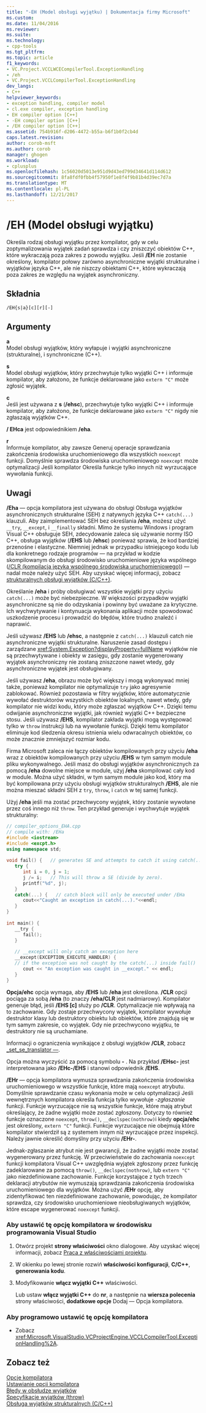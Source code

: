```yaml
---
title: "-EH (Model obsługi wyjątku) | Dokumentacja firmy Microsoft"
ms.custom: 
ms.date: 11/04/2016
ms.reviewer: 
ms.suite: 
ms.technology:
- cpp-tools
ms.tgt_pltfrm: 
ms.topic: article
f1_keywords:
- VC.Project.VCCLWCECompilerTool.ExceptionHandling
- /eh
- VC.Project.VCCLCompilerTool.ExceptionHandling
dev_langs:
- C++
helpviewer_keywords:
- exception handling, compiler model
- cl.exe compiler, exception handling
- EH compiler option [C++]
- -EH compiler option [C++]
- /EH compiler option [C++]
ms.assetid: 754b916f-d206-4472-b55a-b6f1b0f2cb4d
caps.latest.revision: 
author: corob-msft
ms.author: corob
manager: ghogen
ms.workload:
- cplusplus
ms.openlocfilehash: 1c56020d5013e951d9d43ed799d34641d114d612
ms.sourcegitcommit: 8fa8fdf0fbb4f57950f1e8f4f9b81b4d39ec7d7a
ms.translationtype: MT
ms.contentlocale: pl-PL
ms.lasthandoff: 12/21/2017
---
```

# <a name="eh-exception-handling-model"></a>/EH (Model obsługi wyjątku)
Określa rodzaj obsługi wyjątku przez kompilator, gdy w celu zoptymalizowania wyjątek zadań sprawdza i czy zniszczyć obiektów C++, które wykraczają poza zakres z powodu wyjątku. Jeśli **/EH** nie zostanie określony, kompilator połowy zarówno asynchroniczne wyjątki strukturalne i wyjątków języka C++, ale nie niszczy obiektami C++, które wykraczają poza zakres ze względu na wyjątek asynchroniczny.  
  
## <a name="syntax"></a>Składnia  
  
```  
/EH{s|a}[c][r][-]  
```  
  
## <a name="arguments"></a>Argumenty  
 **a**  
 Model obsługi wyjątków, który wyłapuje i wyjątki asynchroniczne (strukturalne), i synchroniczne (C++).  
  
 **s**  
 Model obsługi wyjątków, który przechwytuje tylko wyjątki C++ i informuje kompilator, aby założono, że funkcje deklarowane jako `extern "C"` może zgłosić wyjątek.  
  
 **c**  
 Jeśli jest używana z **s** (**/ehsc**), przechwytuje tylko wyjątki C++ i informuje kompilator, aby założono, że funkcje deklarowane jako `extern "C"` nigdy nie zgłaszają wyjątków C++.  
  
 **/ EHca** jest odpowiednikiem **/eha**.  
  
 **r**  
 Informuje kompilator, aby zawsze Generuj operacje sprawdzania zakończenia środowiska uruchomieniowego dla wszystkich `noexcept` funkcji. Domyślnie sprawdza środowiska uruchomieniowego `noexcept` może optymalizacji Jeśli kompilator Określa funkcje tylko innych niż wyrzucające wywołania funkcji.  
  
## <a name="remarks"></a>Uwagi  
 **/Eha** — opcja kompilatora jest używana do obsługi Obsługa wyjątków asynchronicznych strukturalne (SEH) z natywnych języka C++ `catch(...)` klauzuli. Aby zaimplementować SEH bez określania **/eha**, możesz użyć `__try`, `__except`, i `__finally` składni. Mimo że systemu Windows i program Visual C++ obsługuje SEH, zdecydowanie zaleca się używanie normy ISO C++, obsługa wyjątków (**/EHS** lub **/ehsc**) ponieważ sprawia, że kod bardziej przenośne i elastyczne. Niemniej jednak w przypadku istniejącego kodu lub dla konkretnego rodzaje programów — na przykład w kodzie skompilowanym do obsługi środowisko uruchomieniowe języka wspólnego ([/CLR (kompilacja języka wspólnego środowiska uruchomieniowego)](../../build/reference/clr-common-language-runtime-compilation.md)) — nadal może należy użyć SEH. Aby uzyskać więcej informacji, zobacz [strukturalnych obsługi wyjątków (C/C++)](../../cpp/structured-exception-handling-c-cpp.md).  
  
 Określanie **/eha** i próby obsługiwać wszystkie wyjątki przy użyciu `catch(...)` może być niebezpieczne. W większości przypadków wyjątki asynchroniczne są nie do odzyskania i powinny być uważane za krytyczne. Ich wychwytywanie i kontynuacja wykonania aplikacji może spowodować uszkodzenie procesu i prowadzić do błędów, które trudno znaleźć i naprawić.  
  
 Jeśli używasz **/EHS** lub **/ehsc**, a następnie z `catch(...)` klauzuli catch nie asynchroniczne wyjątki strukturalne. Naruszenie zasad dostępu i zarządzane <xref:System.Exception?displayProperty=fullName> wyjątków nie są przechwytywane i obiekty w zasięgu, gdy zostanie wygenerowany wyjątek asynchroniczny nie zostaną zniszczone nawet wtedy, gdy asynchroniczne wyjątek jest obsługiwany.  
  
 Jeśli używasz **/eha**, obrazu może być większy i mogą wykonywać mniej także, ponieważ kompilator nie optymalizuje `try` jako agresywnie zablokować. Również pozostawia w filtry wyjątków, które automatycznie wywołać destruktorów wszystkich obiektów lokalnych, nawet wtedy, gdy kompilator nie widzi kodu, który może zgłaszać wyjątków C++. Dzięki temu odwijanie asynchroniczne wyjątki, jak również wyjątki C++ bezpieczne stosu. Jeśli używasz **/EHS**, kompilator zakłada wyjątki mogą występować tylko w `throw` instrukcji lub na wywołanie funkcji. Dzięki temu kompilator eliminuje kod śledzenia okresu istnienia wielu odwracalnych obiektów, co może znacznie zmniejszyć rozmiar kodu.  
  
 Firma Microsoft zaleca nie łączy obiektów kompilowanych przy użyciu **/eha** wraz z obiektów kompilowanych przy użyciu **/EHS** w tym samym module pliku wykonywalnego. Jeśli masz do obsługi wyjątków asynchronicznych za pomocą **/eha** dowolne miejsce w module, użyj **/eha** skompilować cały kod w module. Można użyć składni, w tym samym module jako kod, który ma być kompilowana przy użyciu obsługi wyjątków strukturalnych **/EHS**, ale nie można mieszać składni SEH z `try`, `throw`, i `catch` w tej samej funkcji.  
  
 Użyj **/eha** jeśli ma zostać przechwycony wyjątek, który zostanie wywołane przez coś innego niż `throw`. Ten przykład generuje i wychwytuje wyjątek strukturalny:  
  
```cpp  
// compiler_options_EHA.cpp  
// compile with: /EHa  
#include <iostream>  
#include <excpt.h>  
using namespace std;  
  
void fail() {   // generates SE and attempts to catch it using catch(...)  
   try {  
      int i = 0, j = 1;  
      j /= i;   // This will throw a SE (divide by zero).  
      printf("%d", j);   
   }  
   catch(...) {   // catch block will only be executed under /EHa  
      cout<<"Caught an exception in catch(...)."<<endl;  
   }  
}  
  
int main() {  
   __try {  
      fail();   
   }  
  
   // __except will only catch an exception here  
   __except(EXCEPTION_EXECUTE_HANDLER) {     
   // if the exception was not caught by the catch(...) inside fail()  
      cout << "An exception was caught in __except." << endl;  
   }  
}  
```  
  
 **Opcja/ehc** opcja wymaga, aby **/EHS** lub **/eha** jest określona. **/CLR** opcji pociąga za sobą **/eha** (to znaczy **/eha/CLR** jest nadmiarowy). Kompilator generuje błąd, jeśli **/EHS [c]** służy po **/CLR**. Optymalizacje nie wpływają na to zachowanie. Gdy zostaje przechwycony wyjątek, kompilator wywołuje destruktor klasy lub destruktory obiektu lub obiektów, które znajdują się w tym samym zakresie, co wyjątek. Gdy nie przechwycono wyjątku, te destruktory nie są uruchamiane.  
  
 Informacji o ograniczenia wynikające z obsługi wyjątków **/CLR**, zobacz [_set_se_translator —](../../c-runtime-library/reference/set-se-translator.md).  
  
 Opcja można wyczyścić za pomocą symbolu  **-** . Na przykład **/EHsc-** jest interpretowana jako **/EHc-/EHS** i stanowi odpowiednik **/EHS**.  
  
 **/EHr** — opcja kompilatora wymusza sprawdzania zakończenia środowiska uruchomieniowego w wszystkie funkcje, które mają `noexcept` atrybutu. Domyślnie sprawdzanie czasu wykonania może w celu optymalizacji Jeśli wewnętrznych kompilatora określa funkcja tylko wywołuje *-zgłaszanie* funkcji. Funkcje wyrzucające nie są wszystkie funkcje, które mają atrybut określający, że żadne wyjątki może zostać zgłoszony. Dotyczy to również funkcje oznaczone `noexcept`, `throw()`, `__declspec(nothrow)`i kiedy **opcja/ehc** jest określony, `extern "C"` funkcji. Funkcje wyrzucające nie obejmują które kompilator stwierdził są z systemem innym niż wyrzucające przez inspekcji. Należy jawnie określić domyślny przy użyciu **/EHr-**.  
  
 Jednak-zgłaszanie atrybut nie jest gwarancji, że żadne wyjątki może zostać wygenerowany przez funkcję. W przeciwieństwie do zachowania `noexcept` funkcji kompilatora Visual C++ uwzględnia wyjątek zgłoszony przez funkcję zadeklarowane za pomocą `throw()`, `__declspec(nothrow)`, lub `extern "C"` jako niezdefiniowane zachowanie. Funkcje korzystające z tych trzech deklaracji atrybutów nie wymuszają sprawdzania zakończenia środowiska uruchomieniowego dla wyjątków. Można użyć **/EHr** opcję, aby zidentyfikować ten niezdefiniowane zachowanie, powodując, że kompilator sprawdza, czy środowisko uruchomieniowe nieobsługiwanych wyjątków, które escape wygenerować `noexcept` funkcji.  
  
### <a name="to-set-this-compiler-option-in-the-visual-studio-development-environment"></a>Aby ustawić tę opcję kompilatora w środowisku programowania Visual Studio  
  
1.  Otwórz projekt **strony właściwości** okno dialogowe. Aby uzyskać więcej informacji, zobacz [Praca z właściwościami projektu](../../ide/working-with-project-properties.md).  
  
2.  W okienku po lewej stronie rozwiń **właściwości konfiguracji**, **C/C++**, **generowania kodu**.  
  
3.  Modyfikowanie **włącz wyjątki C++** właściwości.  
  
     Lub ustaw **włącz wyjątki C++** do **nr**, a następnie na **wiersza polecenia** strony właściwości, **dodatkowe opcje** Dodaj — Opcja kompilatora.  
  
### <a name="to-set-this-compiler-option-programmatically"></a>Aby programowo ustawić tę opcję kompilatora  
  
-   Zobacz <xref:Microsoft.VisualStudio.VCProjectEngine.VCCLCompilerTool.ExceptionHandling%2A>.  
  
## <a name="see-also"></a>Zobacz też  
 [Opcje kompilatora](../../build/reference/compiler-options.md)   
 [Ustawianie opcji kompilatora](../../build/reference/setting-compiler-options.md)   
 [Błędy w obsłudze wyjątków](../../cpp/errors-and-exception-handling-modern-cpp.md)   
 [Specyfikacje wyjątków (throw)](../../cpp/exception-specifications-throw-cpp.md)   
 [Obsługa wyjątków strukturalnych (C/C++)](../../cpp/structured-exception-handling-c-cpp.md)